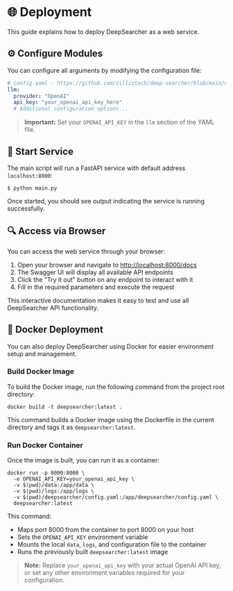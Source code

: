 # 🌐 Deployment

This guide explains how to deploy DeepSearcher as a web service.

## ⚙️ Configure Modules

You can configure all arguments by modifying the configuration file:

```yaml
# config.yaml - https://github.com/zilliztech/deep-searcher/blob/main/config.yaml
llm:
  provider: "OpenAI"
  api_key: "your_openai_api_key_here"
  # Additional configuration options...
```

> **Important:** Set your `OPENAI_API_KEY` in the `llm` section of the YAML file.

## 🚀 Start Service

The main script will run a FastAPI service with default address `localhost:8000`:

```shell
$ python main.py
```

Once started, you should see output indicating the service is running successfully.

## 🔍 Access via Browser

You can access the web service through your browser:

1. Open your browser and navigate to [http://localhost:8000/docs](http://localhost:8000/docs)
2. The Swagger UI will display all available API endpoints
3. Click the "Try it out" button on any endpoint to interact with it
4. Fill in the required parameters and execute the request

This interactive documentation makes it easy to test and use all DeepSearcher API functionality.

## 🐳 Docker Deployment

You can also deploy DeepSearcher using Docker for easier environment setup and management.

### Build Docker Image

To build the Docker image, run the following command from the project root directory:

```shell
docker build -t deepsearcher:latest .
```

This command builds a Docker image using the Dockerfile in the current directory and tags it as `deepsearcher:latest`.

### Run Docker Container

Once the image is built, you can run it as a container:

```shell
docker run -p 8000:8000 \
  -e OPENAI_API_KEY=your_openai_api_key \
  -v $(pwd)/data:/app/data \
  -v $(pwd)/logs:/app/logs \
  -v $(pwd)/deepsearcher/config.yaml:/app/deepsearcher/config.yaml \
  deepsearcher:latest
```

This command:
- Maps port 8000 from the container to port 8000 on your host
- Sets the `OPENAI_API_KEY` environment variable
- Mounts the local `data`, `logs`, and configuration file to the container
- Runs the previously built `deepsearcher:latest` image

> **Note:** Replace `your_openai_api_key` with your actual OpenAI API key, or set any other environment variables required for your configuration. 